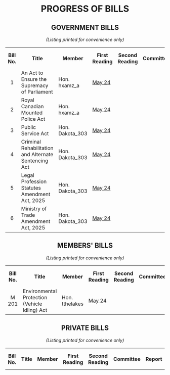 <div align="center">

# PROGRESS OF BILLS

## GOVERNMENT BILLS

<i>(Listing printed for convenience only)</i>
<table>
    <tr align="center">
        <th>Bill No.</th>
        <th width=250>Title</th>
        <th>Member</th>
        <th>First Reading</th>
        <th>Second Reading</th>
        <th>Committee</th>
        <th>Report</th>
        <th>Amended</th>
        <th>Third Reading</th>
        <th>Royal Assent</th>
        <th>R.S.B.C. Chap. No.</th>
    <tr>
    <tr>
        <td align="center">1</td>
        <td>An Act to Ensure the Supremacy of Parliament</td>
        <td>Hon. hxamz_a</td>
        <td><a href="./First%20Reading/No.%201%20—%20An%20Act%20to%20Ensure%20the%20Supremacy%20of%20Parliament.md">May 24</a></td>
        <td></td>
        <td></td>
        <td></td>
        <td></td>
        <td></td>
        <td></td>
        <td></td>
    </tr>
    <tr>
        <td align="center">2</td>
        <td>Royal Canadian Mounted Police Act</td>
        <td>Hon. hxamz_a</td>
        <td><a href="./First%20Reading/No.%202%20—%20Royal%20Canadian%20Mounted%20Police%20Act.md">May 24</a></td>
        <td></td>
        <td></td>
        <td></td>
        <td></td>
        <td></td>
        <td></td>
        <td></td>
    </tr>
    <tr>
        <td align="center">3</td>
        <td>Public Service Act</td>
        <td>Hon. Dakota_303</td>
        <td><a href="./First%20Reading/No.%203%20—%20Public%20Service%20Act.md">May 24</a></td>
        <td></td>
        <td></td>
        <td></td>
        <td></td>
        <td></td>
        <td></td>
        <td></td>
    </tr>
    <tr>
        <td align="center">4</td>
        <td>Criminal Rehabilitation and Alternate Sentencing Act</td>
        <td>Hon. Dakota_303</td>
        <td><a href="./First%20Reading/No.%204%20—%20Criminal%20Rehabilitation%20and%20Alternate%20Sentencing%20Act.md">May 24</a></td>
        <td></td>
        <td></td>
        <td></td>
        <td></td>
        <td></td>
        <td></td>
        <td></td>
    </tr>
    <tr>
        <td align="center">5</td>
        <td>Legal Profession Statutes Amendment Act, 2025</td>
        <td>Hon. Dakota_303</td>
        <td><a href="./First%20Reading/No.%205%20—%20Legal%20Profession%20Statutes%20Amendment%20Act%2C%202025.md">May 24</a></td>
        <td></td>
        <td></td>
        <td></td>
        <td></td>
        <td></td>
        <td></td>
        <td></td>
    </tr>
    <tr>
        <td align="center">6</td>
        <td>Ministry of Trade Amendment Act, 2025</td>
        <td>Hon. Dakota_303</td>
        <td><a href="./First%20Reading/No.%206%20—%20Ministry%20of%20Trade%20Amendment%20Act%2C%202025.md">May 24</a></td>
        <td></td>
        <td></td>
        <td></td>
        <td></td>
        <td></td>
        <td></td>
        <td></td>
    </tr>
</table>

## MEMBERS' BILLS

<i>(Listing printed for convenience only)</i>
<table>
    <tr align="center">
        <th>Bill No.</th>
        <th width=250>Title</th>
        <th>Member</th>
        <th>First Reading</th>
        <th>Second Reading</th>
        <th>Committee</th>
        <th>Report</th>
        <th>Amended</th>
        <th>Third Reading</th>
        <th>Royal Assent</th>
        <th>R.S.B.C. Chap. No.</th>
    <tr>
    <tr>
        <td align="center">M 201</td>
        <td>Environmental Protection (Vehicle Idling) Act</td>
        <td>Hon. tthelakes</td>
        <td><a href="./First%20Reading/No.%20M%20201%20—%20Environmental%20Protection%20(Vehicle%20Idling)%20Act.md">May 24</a></td>
        <td></td>
        <td></td>
        <td></td>
        <td></td>
        <td></td>
        <td></td>
        <td></td>
    </tr>
</table>

## PRIVATE BILLS

<i>(Listing printed for convenience only)</i>
<table>
    <tr align="center">
        <th>Bill No.</th>
        <th width=250>Title</th>
        <th>Member</th>
        <th>First Reading</th>
        <th>Second Reading</th>
        <th>Committee</th>
        <th>Report</th>
        <th>Amended</th>
        <th>Third Reading</th>
        <th>Royal Assent</th>
        <th>R.S.B.C. Chap. No.</th>
    <tr>
    <!--<tr>
        <td align="center">Pr 401</td>
        <td>Title</td>
        <td>Author</td>
        <td>Mon. ##</td>
        <td>Mon. ##</td>
        <td>Mon. ##</td>
        <td>Mon. ##</td>
        <td>Mon. ##</td>
        <td>Mon. ##</td>
        <td>Mon. ##</td>
        <td>Mon. ##</td>
    </tr>-->
</table>

</div>
